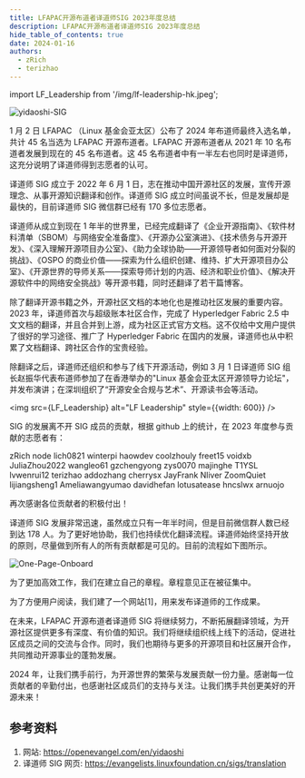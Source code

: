 ```yaml
---
title: LFAPAC开源布道者译道师SIG 2023年度总结
description: LFAPAC开源布道者译道师SIG 2023年度总结
hide_table_of_contents: true
date: 2024-01-16
authors:
  - zRich
  - terizhao
---
```

import LF_Leadership from '/img/lf-leadership-hk.jpeg';

![yidaoshi-SIG](/img/yidaoshi-sig.png)

1 月 2 日 LFAPAC （Linux 基金会亚太区）公布了 2024 年布道师最终入选名单，共计 45 名当选为 LFAPAC 开源布道者。LFAPAC 开源布道者从 2021 年 10 名布道者发展到现在的 45 名布道者。这 45 名布道者中有一半左右也同时是译道师，这充分说明了译道师得到志愿者的认可。

译道师 SIG 成立于 2022 年 6 月 1 日，志在推动中国开源社区的发展，宣传开源理念、从事开源知识翻译和创作。译道师 SIG 成立时间虽说不长，但是发展却是最快的，目前译道师 SIG 微信群已经有 170 多位志愿者。

译道师从成立到现在 1 年半的世界里，已经完成翻译了《企业开源指南》、《软件材料清单（SBOM）与网络安全准备度》、《开源办公室演进》、《技术债务与开源开发》、《深入理解开源项目办公室》、《助力全球协助——开源领导者如何面对分裂的挑战》、《OSPO 的商业价值——探索为什么组织创建、维持、扩大开源项目办公室》、《开源世界的导师关系——探索导师计划的内涵、经济和职业价值》、《解决开源软件中的网络安全挑战》等开源书籍，同时还翻译了若干篇博客。

除了翻译开源书籍之外，开源社区文档的本地化也是推动社区发展的重要内容。2023 年，译道师首次与超级账本社区合作，完成了 Hyperledger Fabric 2.5 中文文档的翻译，并且合并到上游，成为社区正式官方文档。这不仅给中文用户提供了很好的学习途径、推广了 Hyperledger Fabric 在国内的发展，译道师也从中积累了文档翻译、跨社区合作的宝贵经验。

除翻译之后，译道师还组织和参与了线下开源活动，例如 3 月 1 日译道师 SIG 组长赵振华代表布道师参加了在香港举办的"Linux 基金会亚太区开源领导力论坛"，并发布演讲；在深圳组织了“开源安全合规与艺术”、开源读书会等活动。

<img src={LF_Leadership} alt="LF Leadership" style={{width: 600}} />

SIG 的发展离不开 SIG 成员的贡献，根据 github 上的统计，在 2023 年度参与贡献的志愿者有：

zRich
node
lich0821
winterpi
haowdev
coolzhouly
freet15
voidxb
JuliaZhou2022
wangleo61
gzchengyong
zys0070
majinghe
T1YSL
lvwenrui12
terizhao
addozhang
cherrysx
JayFrank
Nliver
ZoomQuiet
lijiangsheng1
Ameliawangyumao
davidhefan
lotusatease
hncslwx
arnuojo

再次感谢各位贡献者的积极付出！

译道师 SIG 发展非常迅速，虽然成立只有一年半时间，但是目前微信群人数已经到达 178 人。为了更好地协助，我们也持续优化翻译流程。译道师始终坚持开放的原则，尽量做到所有人的所有贡献都是可见的。目前的流程如下图所示。

![One-Page-Onboard](/img/one-page-onboarding.png)

为了更加高效工作，我们在建立自己的章程。章程意见正在被征集中。

为了方便用户阅读，我们建了一个网站[1]，用来发布译道师的工作成果。

在未来，LFAPAC 开源布道者译道师 SIG 将继续努力，不断拓展翻译领域，为开源社区提供更多有深度、有价值的知识。我们将继续组织线上线下的活动，促进社区成员之间的交流与合作。同时，我们也期待与更多的开源项目和社区展开合作，共同推动开源事业的蓬勃发展。

2024 年，让我们携手前行，为开源世界的繁荣与发展贡献一份力量。感谢每一位贡献者的辛勤付出，也感谢社区成员们的支持与关注。让我们携手共创更美好的开源未来！

## 参考资料

1. 网站: https://openevangel.com/en/yidaoshi
2. 译道师 SIG 网页: https://evangelists.linuxfoundation.cn/sigs/translation
